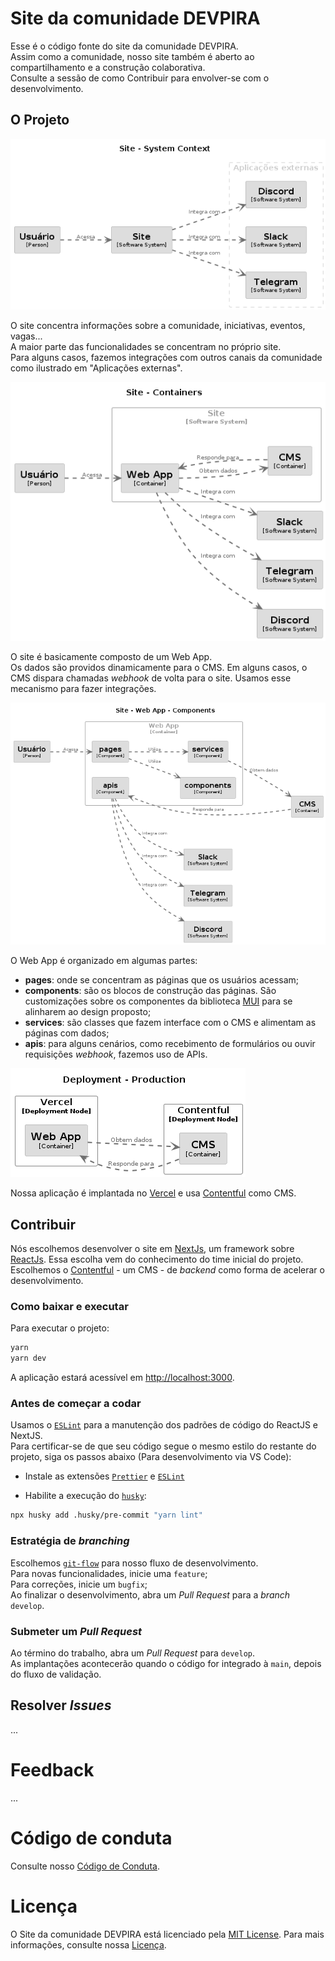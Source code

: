 # Site da comunidade DEVPIRA

Esse é o código fonte do site da comunidade DEVPIRA. <br />
Assim como a comunidade, nosso site também é aberto ao compartilhamento e a construção colaborativa. <br />
Consulte a sessão de como Contribuir para envolver-se com o desenvolvimento. <br />

## O Projeto

![Contexto](./docs/images/structurizr-SystemContext-001.png)

O site concentra informações sobre a comunidade, iniciativas, eventos, vagas...<br/>
A maior parte das funcionalidades se concentram no próprio site.<br />
Para alguns casos, fazemos integrações com outros canais da comunidade como ilustrado em "Aplicações externas".

![Containeres](./docs/images/structurizr-Container-001.png)

O site é basicamente composto de um Web App.<br />
Os dados são providos dinamicamente para o CMS. Em alguns casos, o CMS dispara chamadas _webhook_ de volta para o site. Usamos esse mecanismo para fazer integrações.

![Componentes](./docs/images/structurizr-Component-001.png)

O Web App é organizado em algumas partes:

- **pages**: onde se concentram as páginas que os usuários acessam;
- **components**: são os blocos de construção das páginas. São customizações sobre os componentes da biblioteca [MUI](https://mui.com) para se alinharem ao design proposto;
- **services**: são classes que fazem interface com o CMS e alimentam as páginas com dados;
- **apis**: para alguns cenários, como recebimento de formulários ou ouvir requisições _webhook_, fazemos uso de APIs.

![Implantação](./docs/images/structurizr-Deployment-001.png)

Nossa aplicação é implantada no [Vercel](https://vercel.com) e usa [Contentful](https://www.contentful.com) como CMS.

## Contribuir

Nós escolhemos desenvolver o site em [NextJs](https://nextjs.org), um framework sobre [ReactJs](https://reactjs.org). Essa escolha vem do conhecimento do time inicial do projeto.<br />
Escolhemos o [Contentful](https://www.contentful.com) - um CMS - de _backend_ como forma de acelerar o desenvolvimento.

### Como baixar e executar

Para executar o projeto:

```sh
yarn
yarn dev
```

A aplicação estará acessível em [http://localhost:3000](http://localhost:3000).

### Antes de começar a codar

Usamos o [`ESLint`](https://eslint.org) para a manutenção dos padrões de código do ReactJS e NextJS.  
Para certificar-se de que seu código segue o mesmo estilo do restante do projeto, siga os passos abaixo (Para desenvolvimento via VS Code):

- Instale as extensões [`Prettier`](https://marketplace.visualstudio.com/items?itemName=esbenp.prettier-vscode) e [`ESLint`](https://marketplace.visualstudio.com/items?itemName=dbaeumer.vscode-eslint)

- Habilite a execução do [`husky`](https://typicode.github.io/husky/):

```sh
npx husky add .husky/pre-commit "yarn lint"
```

### Estratégia de _branching_

Escolhemos [`git-flow`](https://danielkummer.github.io/git-flow-cheatsheet/index.pt_BR.html) para nosso fluxo de desenvolvimento. <br />
Para novas funcionalidades, inicie uma `feature`; <br />
Para correções, inicie um `bugfix`;<br />
Ao finalizar o desenvolvimento, abra um _Pull Request_ para a _branch_ `develop`.<br />

### Submeter um _Pull Request_

Ao término do trabalho, abra um _Pull Request_ para `develop`. <br />
As implantações acontecerão quando o código for integrado à `main`, depois do fluxo de validação.

## Resolver _Issues_

...

# Feedback

...

# Código de conduta

Consulte nosso [Código de Conduta](./CODE_OF_CONDUCT.md).

# Licença

O Site da comunidade DEVPIRA está licenciado pela [MIT License](https://github.com/dev-pira/site/blob/develop/LICENSE). Para mais informações, consulte nossa [Licença](./LICENSE).
